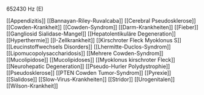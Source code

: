 652430 Hz (E)

[[Appendizitis]]
[[Bannayan-Riley-Ruvalcaba]]
[[Cerebral Pseudosklerose]]
[[Cowden-Krankheit]]
[[Cowden-Syndrom]]
[[Darm-Krankheiten]]
[[Fieber]]
[[Gangliosid Sialidase-Mangel]]
[[Hepatolentikuläre Degeneration]]
[[Hyperthermie]]
[[I-Zellkrankheit]]
[[Kirschroter Fleck Myoklonus S]]
[[Leucinstoffwechsels Disorders]]
[[Lhermitte-Duclos-Syndrom]]
[[Lipomucopolysaccharidosis]]
[[Mehrere Cowden-Syndrom]]
[[Mucolipidose]]
[[Mucolipidoses]]
[[Myoklonus kirschroter Fleck]]
[[Neurohepatic Degeneration]]
[[Pseudo-Hurler Polydystrophie]]
[[Pseudosklerose]]
[[PTEN Cowden Tumor-Syndrom]]
[[Pyrexie]]
[[Sialidose]]
[[Slow-Virus-Krankheiten]]
[[Stridor]]
[[Urogenitalen]]
[[Wilson-Krankheit]]